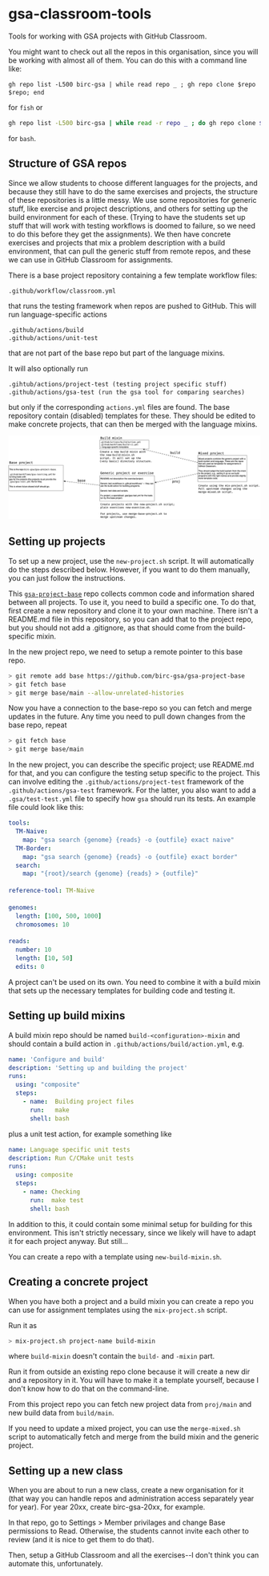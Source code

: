 # gsa-classroom-tools

Tools for working with GSA projects with GitHub Classroom.

You might want to check out all the repos in this organisation, since you will be working with almost all of them. You can do this with a command line like:

```fish
gh repo list -L500 birc-gsa | while read repo _ ; gh repo clone $repo $repo; end
```

for `fish` or 

```bash
gh repo list -L500 birc-gsa | while read -r repo _ ; do gh repo clone $repo $repo; done
```

for `bash`.



## Structure of GSA repos

Since we allow students to choose different languages for the projects, and because they still have to do the same exercises and projects, the structure of these repositories is a little messy. We use some repositories for generic stuff, like exercise and project descriptions, and others for setting up the build environment for each of these. (Trying to have the students set up stuff that will work with testing workflows is doomed to failure, so we need to do this before they get the assignments). We then have concrete exercises and projects that mix a problem description with a build environment, that can pull the generic stuff from remote repos, and these we can use in GitHub Classroom for assignments.

There is a base project repository containing a few template workflow files:

```
.github/workflow/classroom.yml
```

that runs the testing framework when repos are pushed to GitHub. This will run language-specific actions

```
.github/actions/build
.github/actions/unit-test
```

 that are not part of the base repo but part of the language mixins.

 It will also optionally run

 ```
 .gihtub/actions/project-test (testing project specific stuff)
 .github/actions/gsa-test (run the gsa tool for comparing searches)
 ```

 but only if the corresponding `actions.yml` files are found. The base repository contain (disabled) templates for these. They should be edited to make concrete projects, that can then be merged with the language mixins.

![Structure of project/exercises repos.](img/gsa-classroom.png)



## Setting up projects

To set up a new project, use the `new-project.sh` script. It will automatically do the steps described below. However, if you want to do them manually, you can just follow the instructions.

This [`gsa-project-base`](https://github.com/birc-gsa/gsa-project-base) repo collects common code and information shared between all projects. To use it, you need to build a specific one. To do that, first create a new repository and clone it to your own machine. There isn't a README.md file in this repository, so you can add that to the project repo, but you should not add a .gitignore, as that should come from the build-specific mixin.

In the new project repo, we need to setup a remote pointer to this base repo.

```sh
> git remote add base https://github.com/birc-gsa/gsa-project-base
> git fetch base
> git merge base/main --allow-unrelated-histories
```

Now you have a connection to the base-repo so you can fetch and merge updates in the future. Any time you need to pull down changes from the base repo, repeat

```sh
> git fetch base
> git merge base/main
```

In the new project, you can describe the specific project; use README.md for that, and you can configure the testing setup specific to the project. This can involve editing the `.github/actions/project-test` framework of the `.github/actions/gsa-test` framework. For the latter, you also want to add a `.gsa/test-test.yml` file to specify how `gsa` should run its tests. An example file could look like this:

```yaml
tools:
  TM-Naive:
    map: "gsa search {genome} {reads} -o {outfile} exact naive"
  TM-Border:
    map: "gsa search {genome} {reads} -o {outfile} exact border"
  search:
    map: "{root}/search {genome} {reads} > {outfile}"
  
reference-tool: TM-Naive

genomes:
  length: [100, 500, 1000]
  chromosomes: 10

reads:
  number: 10
  length: [10, 50]
  edits: 0
```

A project can't be used on its own. You need to combine it with a build mixin that sets up the necessary templates for building code and testing it.

## Setting up build mixins

A build mixin repo should be named `build-<configuration>-mixin` and should contain a build action in `.github/actions/build/action.yml`, e.g.

```yaml
name: 'Configure and build'
description: 'Setting up and building the project'
runs:
  using: "composite"
  steps:
    - name:  Building project files
      run:   make
      shell: bash
```

plus a unit test action, for example something like

```yaml
name: Language specific unit tests
description: Run C/CMake unit tests
runs:
  using: composite
  steps:
    - name: Checking
      run:  make test
      shell: bash
```

In addition to this, it could contain some minimal setup for building for this environment. This isn't strictly necessary, since we likely will have to adapt it for each project anyway. But still...

You can create a repo with a template using `new-build-mixin.sh`.


## Creating a concrete project

When you have both a project and a build mixin you can create a repo you can use for assignment templates using the `mix-project.sh` script.

Run it as

```sh
> mix-project.sh project-name build-mixin
```

where `build-mixin` doesn't contain the `build-` and `-mixin` part.

Run it from outside an existing repo clone because it will create a new dir and a repository in it. You will have to make it a template yourself, because I don't know how to do that on the command-line.

From this project repo you can fetch new project data from `proj/main` and new build data from `build/main`.

If you need to update a mixed project, you can use the `merge-mixed.sh` script to automatically fetch and merge from the build mixin and the generic project.



## Setting up a new class

When you are about to run a new class, create a new organisation for it (that way you can handle repos and administration access separately year for year). For year 20xx, create birc-gsa-20xx, for example.

In that repo, go to Settings > Member privilages and change Base permissions to Read. Otherwise, the students cannot invite each other to review (and it is nice to get them to do that).

Then, setup a GitHub Classroom and all the exercises--I don't think you can automate this, unfortunately.
